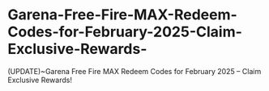 # Garena-Free-Fire-MAX-Redeem-Codes-for-February-2025-Claim-Exclusive-Rewards-
(UPDATE)~Garena Free Fire MAX Redeem Codes for February 2025 – Claim Exclusive Rewards!
